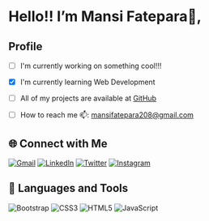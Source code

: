 # Hello!! I’m Mansi Fatepara👋, 

## Profile

- [ ] I'm currently working on something cool!!!
- [x] I'm currently learning Web Development
- [ ] All of my projects are available at [GitHub](https://github.com/mansifatepara209)
- [ ] How to reach me 📫: mansifatepara208@gmail.com



## 🌐 Connect with Me
[![Gmail](https://img.shields.io/badge/-Gmail-D14836?logo=gmail&logoColor=white)](mailto:mansifatepara208@gmail.com)
[![LinkedIn](https://img.shields.io/badge/-LinkedIn-0077B5?logo=linkedin&logoColor=white)](https://www.linkedin.com/in/mansi-fatepara-2ab4582a9/)
[![Twitter](https://img.shields.io/badge/-Twitter-1DA1F2?logo=twitter&logoColor=white)](https://x.com/mansi_fatepara)
[![Instagram](https://img.shields.io/badge/-Instagram-E4405F?logo=instagram&logoColor=white)](https://www.instagram.com/immancii/)


## 🔧 Languages and Tools
![Bootstrap](https://img.shields.io/badge/-Bootstrap-7952B3?logo=bootstrap&logoColor=white)
![CSS3](https://img.shields.io/badge/-CSS3-1572B6?logo=css3&logoColor=white)
![HTML5](https://img.shields.io/badge/-HTML5-E34F26?logo=html5&logoColor=white)
![JavaScript](https://img.shields.io/badge/-JavaScript-F7DF1E?logo=javascript&logoColor=black)



<!---
mansifatepara209/mansifatepara209 is a ✨ special ✨ repository because its `README.md` (this file) appears on your GitHub profile.
You can click the Preview link to take a look at your changes.
--->
